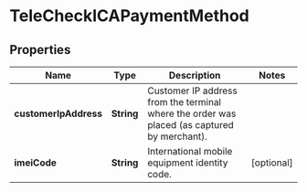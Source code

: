 

# TeleCheckICAPaymentMethod

## Properties

Name | Type | Description | Notes
------------ | ------------- | ------------- | -------------
**customerIpAddress** | **String** | Customer IP address from the terminal where the order was placed (as captured by merchant). | 
**imeiCode** | **String** | International mobile equipment identity code. |  [optional]



